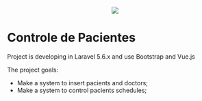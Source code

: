 <p align="center"><img src="https://laravel.com/assets/img/components/logo-laravel.svg"></p>

<p align="center"><h1>Controle de Pacientes</h1></p>


Project is developing in Laravel 5.6.x and use Bootstrap and Vue.js

The project goals:
- Make a system to insert pacients and doctors;
- Make a system to control pacients schedules;


